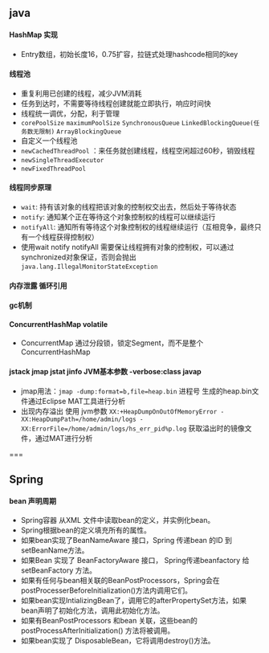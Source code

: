 ## java
#### HashMap 实现
+ Entry数组，初始长度16，0.75扩容，拉链式处理hashcode相同的key

#### 线程池
+ 重复利用已创建的线程，减少JVM消耗
+ 任务到达时，不需要等待线程创建就能立即执行，响应时间快
+ 线程统一调优，分配，利于管理
+ ```corePoolSize``` ```maximumPoolSize``` ```SynchronousQueue``` ```LinkedBlockingQueue(任务数无限制)``` ```ArrayBlockingQueue```
+ 自定义一个线程池
+ ```newCachedThreadPool``` ：来任务就创建线程，线程空闲超过60秒，销毁线程
+ ```newSingleThreadExecutor```
+ ```newFixedThreadPool```

#### 线程同步原理
+ ```wait```: 持有该对象的线程把该对象的控制权交出去，然后处于等待状态
+ ```notify```: 通知某个正在等待这个对象控制权的线程可以继续运行
+ ```notifyAll```: 通知所有等待这个对象控制权的线程继续运行（互相竞争，最终只有一个线程获得控制权）
+ 使用wait notify notifyAll 需要保让线程拥有对象的控制权，可以通过synchronized对象保证，否则会抛出```java.lang.IllegalMonitorStateException```

#### 内存泄露 循环引用

#### gc机制 


#### ConcurrentHashMap volatile
+ ConcurrentMap 通过分段锁，锁定Segment，而不是整个ConcurrentHashMap

#### jstack jmap jstat jinfo JVM基本参数 -verbose:class javap
+ jmap用法：```jmap -dump:format=b,file=heap.bin``` 进程号  生成的heap.bin文件通过Eclipse MAT工具进行分析
+ 出现内存溢出 使用 jvm参数 ```XX:+HeapDumpOnOutOfMemoryError -XX:HeapDumpPath=/home/admin/logs -XX:ErrorFile=/home/admin/logs/hs_err_pid%p.log``` 获取溢出时的镜像文件，通过MAT进行分析

===


## Spring
#### bean 声明周期 
+ Spring容器 从XML 文件中读取bean的定义，并实例化bean。
+ Spring根据bean的定义填充所有的属性。
+ 如果bean实现了BeanNameAware 接口，Spring 传递bean 的ID 到 setBeanName方法。
+ 如果Bean 实现了 BeanFactoryAware 接口， Spring传递beanfactory 给setBeanFactory 方法。
+ 如果有任何与bean相关联的BeanPostProcessors，Spring会在postProcesserBeforeInitialization()方法内调用它们。
+ 如果bean实现IntializingBean了，调用它的afterPropertySet方法，如果bean声明了初始化方法，调用此初始化方法。
+ 如果有BeanPostProcessors 和bean 关联，这些bean的postProcessAfterInitialization() 方法将被调用。
+ 如果bean实现了 DisposableBean，它将调用destroy()方法。
